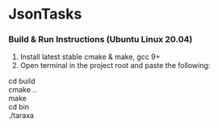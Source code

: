 # JsonTasks

### Build & Run Instructions (Ubuntu Linux 20.04)
1. Install latest stable cmake & make, gcc 9+
2. Open terminal in the project root and paste the following:

cd build  
cmake ..  
make  
cd bin  
./taraxa  

